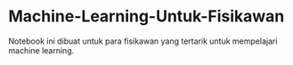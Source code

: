 # Machine-Learning-Untuk-Fisikawan
Notebook ini dibuat untuk para fisikawan yang tertarik untuk mempelajari machine learning.
